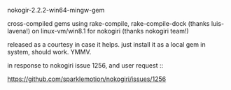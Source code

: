 nokogir-2.2.2-win64-mingw-gem 
 
cross-compiled gems using rake-compile, rake-compile-dock (thanks luis-lavena!) on linux-vm/win8.1 for nokogiri (thanks nokogiri team!)

released as a courtesy in case it helps.  just install it as a local gem in system, should work.  YMMV.

 
in response to nokogiri issue 1256, and user request ::

https://github.com/sparklemotion/nokogiri/issues/1256
